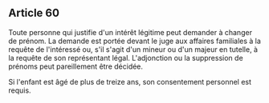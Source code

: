 Article 60
----
Toute personne qui justifie d'un intérêt légitime peut demander à changer de
prénom. La demande est portée devant le juge aux affaires familiales à la
requête de l'intéressé ou, s'il s'agit d'un mineur ou d'un majeur en tutelle, à
la requête de son représentant légal. L'adjonction ou la suppression de prénoms
peut pareillement être décidée.

Si l'enfant est âgé de plus de treize ans, son consentement personnel est
requis.
